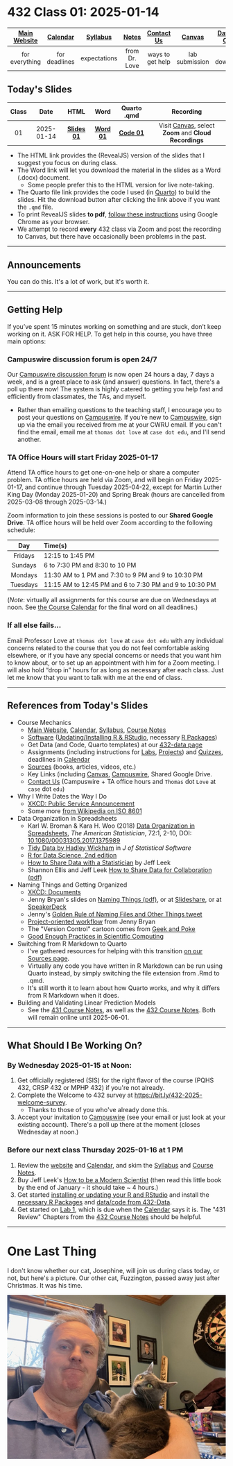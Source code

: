 # 432 Class 01: 2025-01-14

[Main Website](https://thomaselove.github.io/432-2025/) | [Calendar](https://thomaselove.github.io/432-2025/calendar.html) | [Syllabus](https://thomaselove.github.io/432-syllabus-2025/) | [Notes](https://thomaselove.github.io/432-notes/) | [Contact Us](https://thomaselove.github.io/432-2025/contact.html) | [Canvas](https://canvas.case.edu) | [Data and Code](https://github.com/THOMASELOVE/432-data) | [Sources](https://github.com/THOMASELOVE/432-classes-2024/tree/main/sources)
:-----------: | :--------------: | :----------: | :---------: | :-------------: | :-----------: | :------------: |:------:
for everything | for deadlines | expectations | from Dr. Love | ways to get help | lab submission | for downloads | to read

## Today's Slides

Class | Date | HTML | Word | Quarto .qmd | Recording
:---: | :--------: | :------: | :------: | :------: | :-------------:
01 | 2025-01-14 | **[Slides 01](https://thomaselove.github.io/432-slides-2025/slides01.html)** | **[Word 01](https://thomaselove.github.io/432-slides-2025/slides01w.docx)** | **[Code 01](https://github.com/THOMASELOVE/432-slides-2025/blob/main/slides01.qmd)** | Visit [Canvas](https://canvas.case.edu/), select **Zoom** and **Cloud Recordings**

- The HTML link provides the (RevealJS) version of the slides that I suggest you focus on during class.
- The Word link will let you download the material in the slides as a Word (.docx) document.
    - Some people prefer this to the HTML version for live note-taking.
- The Quarto file link provides the code I used (in [Quarto](https://quarto.org/)) to build the slides. Hit the download button after clicking the link above if you want the `.qmd` file.
- To print RevealJS slides **to pdf**, [follow these instructions](https://quarto.org/docs/presentations/revealjs/presenting.html#print-to-pdf) using Google Chrome as your browser.
- We attempt to record **every** 432 class via Zoom and post the recording to Canvas, but there have occasionally been problems in the past.

---

## Announcements
 
You can do this. It's a lot of work, but it's worth it.



---

## Getting Help

If you’ve spent 15 minutes working on something and are stuck, don’t keep working on it. ASK FOR HELP. To get help in this course, you have three main options:

### Campuswire discussion forum is open 24/7

Our [Campuswire discussion forum](https://campuswire.com/) is now open 24 hours a day, 7 days a week, and is a great place to ask (and answer) questions. In fact, there's a poll up there now! The system is highly catered to getting you help fast and efficiently from classmates, the TAs, and myself. 

- Rather than emailing questions to the teaching staff, I encourage you to post your questions on [Campuswire](https://campuswire.com/). If you’re new to [Campuswire](https://campuswire.com/), sign up via the email you received from me at your CWRU email. If you can't find the email, email me at `thomas dot love` at `case dot edu`, and I'll send another.

### TA Office Hours will start Friday 2025-01-17

Attend TA office hours to get one-on-one help or share a computer problem. TA office hours are held via Zoom, and will begin on Friday 2025-01-17, and continue through Tuesday 2025-04-22, except for Martin Luther King Day (Monday 2025-01-20) and Spring Break (hours are cancelled from 2025-03-08 through 2025-03-14.) 

Zoom information to join these sessions is posted to our **Shared Google Drive**. TA office hours will be held over Zoom according to the following schedule:

Day	| Time(s)
:---------: | :-------------------------------------------------------------
Fridays | 12:15 to 1:45 PM
Sundays	| 6 to 7:30 PM and 8:30 to 10 PM
Mondays	| 11:30 AM to 1 PM and 7:30 to 9 PM and 9 to 10:30 PM
Tuesdays | 11:15 AM to 12:45 PM and 6 to 7:30 PM and 9 to 10:30 PM

(*Note*: virtually all assignments for this course are due on Wednesdays at noon. See [the Course Calendar](https://thomaselove.github.io/432-2025/calendar.html) for the final word on all deadlines.)

### If all else fails...

Email Professor Love at `thomas dot love` at `case dot edu` with any individual concerns related to the course that you do not feel comfortable asking elsewhere, or if you have any special concerns or needs that you want him to know about, or to set up an appointment with him for a Zoom meeting. I will also hold “drop in” hours for as long as necessary after each class. Just let me know that you want to talk with me at the end of class.

---

## References from Today's Slides

- Course Mechanics
    - [Main Website](https://thomaselove.github.io/432-2025/), [Calendar](https://thomaselove.github.io/432-2025/calendar.html), [Syllabus](https://thomaselove.github.io/432-syllabus-2025/), [Course Notes](https://thomaselove.github.io/432-notes/)
    - [Software](https://thomaselove.github.io/432-2025/software.html) ([Updating/Installing R & RStudio](https://thomaselove.github.io/432-2025/software.html#installing-r-and-rstudio), necessary [R Packages](https://thomaselove.github.io/432-2025/software.html#r-packages-to-install))
    - Get Data (and Code, Quarto templates) at our [432-data page](https://github.com/THOMASELOVE/432-data)
    - Assignments (including instructions for [Labs](https://thomaselove.github.io/432-2025/lab1.html), [Projects](https://thomaselove.github.io/432-2025/projA.html)) and [Quizzes](https://thomaselove.github.io/432-2025/quiz1.html), deadlines in [Calendar](https://thomaselove.github.io/432-2025/calendar.html)
    - [Sources](https://github.com/THOMASELOVE/432-sources) (books, articles, videos, etc.)
    - Key Links (including [Canvas](https://canvas.case.edu/), [Campuswire](https://campuswire.com/), Shared Google Drive.
    - [Contact Us](https://thomaselove.github.io/432-2025/contact.html) (Campuswire + TA office hours and `Thomas` dot `Love` at `case` dot `edu`)
- Why I Write Dates the Way I Do
    - [XKCD: Public Service Announcement](https://xkcd.com/1179/)
    - Some more [from Wikipedia on ISO 8601](https://en.wikipedia.org/wiki/ISO_8601)
- Data Organization in Spreadsheets 
    - Karl W. Broman & Kara H. Woo (2018) [Data Organization in Spreadsheets]([pdf/Broman_and_Woo_2018_Data_Organization_in_Spreadsheets.pdf](https://github.com/THOMASELOVE/432-sources/pdf/Broman_and_Woo_2018_Data_Organization_in_Spreadsheets.pdf)), *The American Statistician*, 72:1, 2-10, DOI: [10.1080/00031305.2017.1375989](https://doi.org/10.1080/00031305.2017.1375989)
    - [Tidy Data by Hadley Wickham](https://www.jstatsoft.org/article/view/v059i10) in *J of Statistical Software*
    - [R for Data Science, 2nd edition](https://r4ds.hadley.nz/)
    - [How to Share Data with a Statistician](https://github.com/jtleek/datasharing) by Jeff Leek
    - Shannon Ellis and Jeff Leek [How to Share Data for Collaboration (pdf)](https://peerj.com/preprints/3139v5.pdf)
- Naming Things and Getting Organized
    - [XKCD: Documents](https://xkcd.com/1459/)
    - Jenny Bryan's slides on [Naming Things (pdf)](http://www2.stat.duke.edu/~rcs46/lectures_2015/01-markdown-git/slides/naming-slides/naming-slides.pdf), or at [Slideshare](https://www.slideshare.net/milkers/naming-things), or at [SpeakerDeck](https://speakerdeck.com/jennybc/how-to-name-files)
    - Jenny's [Golden Rule of Naming Files and Other Things tweet](https://twitter.com/jennybryan/status/807805087544328192?lang=en)
    - [Project-oriented workflow](https://www.tidyverse.org/blog/2017/12/workflow-vs-script/) from Jenny Bryan
    - The "Version Control" cartoon comes from [Geek and Poke](https://geek-and-poke.com/)
    - [Good Enough Practices in Scientific Computing](http://bit.ly/good-enuff)
- Switching from R Markdown to Quarto
    - I've gathered resources for helping with this transition [on our Sources page](https://github.com/THOMASELOVE/432-sources).
    - Virtually any code you have written in R Markdown can be run using Quarto instead, by simply switching the file extension from .Rmd to .qmd.
    - It's still worth it to learn about how Quarto works, and why it differs from R Markdown when it does.
- Building and Validating Linear Prediction Models
    - See the [431 Course Notes](https://thomaselove.github.io/431-book/), as well as the [432 Course Notes](https://thomaselove.github.io/432-notes/). Both will remain online until 2025-06-01.

---

## What Should I Be Working On?

### By Wednesday 2025-01-15 at Noon:

1. Get officially registered (SIS) for the right flavor of the course (PQHS 432, CRSP 432 or MPHP 432) if you're not already.
2. Complete the Welcome to 432 survey at <https://bit.ly/432-2025-welcome-survey>.
    - Thanks to those of you who've already done this.
3. Accept your invitation to [Campuswire](https://campuswire.com/) (see your email or just look at your existing account). There's a poll up there at the moment (closes Wednesday at noon.)

### Before our next class Thursday 2025-01-16 at 1 PM

1. Review the [website](https://thomaselove.github.io/432-2025/) and [Calendar](https://thomaselove.github.io/432-2025/calendar.html), and skim the [Syllabus](https://thomaselove.github.io/432-syllabus-2025/) and [Course Notes](https://thomaselove.github.io/432-notes/).
2. Buy Jeff Leek's [How to be a Modern Scientist](https://leanpub.com/modernscientist) (then read this little book by the end of January - it should take ~ 4 hours.)
3. Get started [installing or updating your R and RStudio](https://thomaselove.github.io/432-2025/software.html) and install the [necessary R Packages](https://thomaselove.github.io/432-2025/software.html#r-packages-to-install) and [data/code from 432-Data](https://github.com/THOMASELOVE/432-data).
4. Get started on [Lab 1](https://thomaselove.github.io/432-2025/lab1.html), which is due when the [Calendar](https://thomaselove.github.io/432-2025/calendar.html) says it is. The "431 Review" Chapters from the [432 Course Notes](https://thomaselove.github.io/432-notes/) should be helpful.

---

# One Last Thing

I don't know whether our cat, Josephine, will join us during class today, or not, but here's a picture. Our other cat, Fuzzington, passed away just after Christmas. It was his time.

![](josie_1.jpg)
